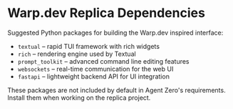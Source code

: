 # Warp.dev Replica Dependencies

Suggested Python packages for building the Warp.dev inspired interface:

- `textual` – rapid TUI framework with rich widgets
- `rich` – rendering engine used by Textual
- `prompt_toolkit` – advanced command line editing features
- `websockets` – real-time communication for the web UI
- `fastapi` – lightweight backend API for UI integration

These packages are not included by default in Agent Zero's requirements.
Install them when working on the replica project.
